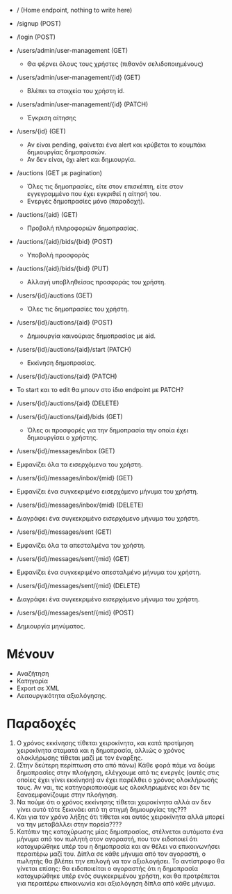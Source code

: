 * / (Home endpoint, nothing to write here)

* /signup (POST)
* /login (POST)

* /users/admin/user-management (GET)
  * Θα φέρνει όλους τους χρήστες (πιθανόν σελιδοποιημένους)
* /users/admin/user-management/{id} (GET)
  * Βλέπει τα στοιχεία του χρήστη id.
* /users/admin/user-management/{id} (PATCH)
  * Έγκριση αίτησης
  
* /users/{id} (GET)
  * Αν είναι pending, φαίνεται ένα alert και κρύβεται το κουμπάκι δημιουργίας δημοπρασιών.
  * Αν δεν είναι, όχι alert και δημιουργία.
  
* /auctions (GET με pagination)
  * Όλες τις δημοπρασίες, είτε στον επισκέπτη, είτε στον εγγεγραμμένο που έχει εγκριθεί η αίτησή του. 
  * Ενεργές δημοπρασίες μόνο (παραδοχή).
  
* /auctions/{aid} (GET)
  * Προβολή πληροφοριών δημοπρασίας.
  
* /auctions/{aid}/bids/{bid} (POST)
  * Υποβολή προσφοράς
* /auctions/{aid}/bids/{bid} (PUT)
  * Αλλαγή υποβληθείσας προσφοράς του χρήστη.
   
* /users/{id}/auctions (GET)
  * Όλες τις δημοπρασίες του χρήστη.
  
* /users/{id}/auctions/{aid} (POST)
  * Δημιουργία καινούριας δημοπρασίας με aid. 
  
* /users/{id}/auctions/{aid}/start (PATCH)
  * Εκκίνηση δημοπρασίας.
  
* /users/{id}/auctions/{aid} (PΑTCH)

* Το start και το edit θα μπουν στο ίδιο endpoint με PATCH? 

* /users/{id}/auctions/{aid} (DELETE)
  
* /users/{id}/auctions/{aid}/bids (GET)
  * Όλες οι προσφορές για την δημοπρασία την οποία έχει δημιουργίσει ο χρήστης. 

* /users/{id}/messages/inbox (GET)
 * Εμφανίζει όλα τα εισερχόμενα του χρήστη.

* /users/{id}/messages/inbox/{mid} (GET)
 * Εμφανίζει ένα συγκεκριμένο εισερχόμενο μήνυμα του χρήστη.

* /users/{id}/messages/inbox/{mid} (DELETE)
 * Διαγράφει ένα συγκεκριμένο εισερχόμενο μήνυμα του χρήστη.

* /users/{id}/messages/sent (GET)
 * Εμφανίζει όλα τα απεσταλμένα του χρήστη.

* /users/{id}/messages/sent/{mid} (GET)
 * Εμφανίζει ένα συγκεκριμένο απεσταλμένο μήνυμα του χρήστη.

* /users/{id}/messages/sent/{mid} (DELETE)
 * Διαγράφει ένα συγκεκριμένο εισερχόμενο μήνυμα του χρήστη.

* /users/{id}/messages/sent/{mid} (POST)
 * Δημιουργία μηνύματος.

# Μένουν
* Αναζήτηση
* Κατηγορία
* Export σε XML 
* Λειτουργικότητα αξιολόγησης.

# Παραδοχές

1. Ο χρόνος εκκίνησης τίθεται χειροκίνητα, και κατά προτίμηση χειροκίνητα σταματά και η δημοπρασία, αλλιώς ο χρόνος ολοκλήρωσης τίθεται μαζί με τον έναρξης. 
2. (Στην δεύτερη περίπτωση στο από πάνω) Κάθε φορά πάμε να δούμε δημοπρασίες στην πλοήγηση, ελέγχουμε από τις ενεργές (αυτές στις οποίες έχει γίνει εκκίνηση) αν έχει παρέλθει ο χρόνος ολοκλήρωσής τους. Αν ναι, τις κατηγοριοποιούμε ως ολοκληρωμένες και δεν τις ξαναεμφανίζουμε στην πλοήγηση.
3. Να πούμε ότι ο χρόνος εκκίνησης τίθεται χειροκίνητα αλλά αν δεν γίνει αυτό τότε ξεκινάει από τη στιγμή δημιουργίας της???
4. Και για τον χρόνο λήξης ότι τίθεται και αυτός χειροκίνητα αλλά μπορεί να την μεταβάλλει στην πορεία????
5. Κατόπιν της κατοχύρωσης μίας δημοπρασίας, στέλνεται αυτόματα ένα μήνυμα από τον πωλητή στον αγοραστή, που τον ειδοποιεί ότι κατοχυρώθηκε υπέρ του η δημοπρασία και αν θέλει να επικοινωνήσει περαιτέρω μαζί του. Δίπλα σε κάθε μήνυμα από τον αγοραστή, ο πωλητής θα βλέπει την επιλογή να τον αξιολογήσει. Το αντίστροφο θα γίνεται επίσης: θα ειδοποιείται ο αγοραστής ότι η δημοπρασία κατοχυρώθηκε υπέρ ενός συγκεκριμένου χρήστη, και θα προτρέπεται για περαιτέρω επικοινωνία και αξιολόγηση δίπλα από κάθε μήνυμα.

